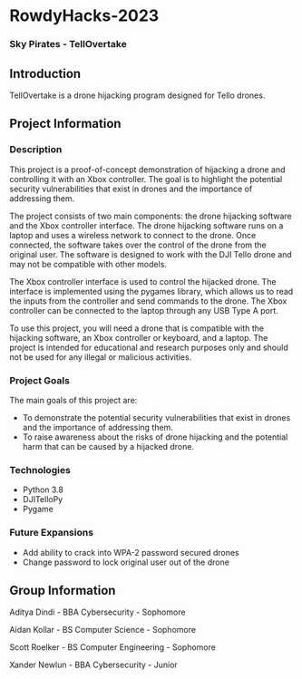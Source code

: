 # RowdyHacks-2023
### Sky Pirates - TellOvertake

## Introduction

TellOvertake is a drone hijacking program designed for Tello drones. 

## Project Information

### Description

This project is a proof-of-concept demonstration of hijacking a drone and controlling it with an Xbox controller. The goal is to highlight the potential security vulnerabilities that exist in drones and the importance of addressing them.

The project consists of two main components: the drone hijacking software and the Xbox controller interface. The drone hijacking software runs on a laptop and uses a wireless network to connect to the drone. Once connected, the software takes over the control of the drone from the original user. The software is designed to work with the DJI Tello drone and may not be compatible with other models.

The Xbox controller interface is used to control the hijacked drone. The interface is implemented using the pygames library, which allows us to read the inputs from the controller and send commands to the drone. The Xbox controller can be connected to the laptop through any USB Type A port.

To use this project, you will need a drone that is compatible with the hijacking software, an Xbox controller or keyboard, and a laptop. The project is intended for educational and research purposes only and should not be used for any illegal or malicious activities.

### Project Goals

The main goals of this project are:

* To demonstrate the potential security vulnerabilities that exist in drones and the importance of addressing them.
* To raise awareness about the risks of drone hijacking and the potential harm that can be caused by a hijacked drone.

### Technologies
* Python 3.8
* DJITelloPy
* Pygame

### Future Expansions
* Add ability to crack into WPA-2 password secured drones
* Change password to lock original user out of the drone

## Group Information
Aditya Dindi - BBA Cybersecurity - Sophomore

Aidan Kollar - BS Computer Science - Sophomore

Scott Roelker - BS Computer Engineering - Sophomore

Xander Newlun - BBA Cybersecurity - Junior